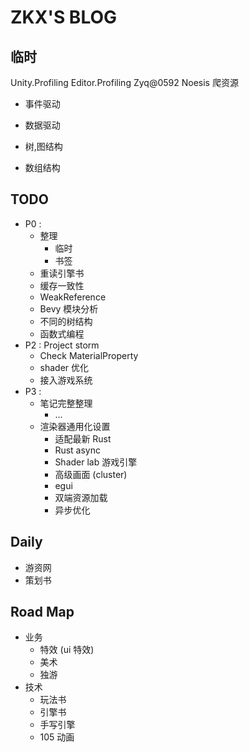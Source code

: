 # ZKX'S BLOG

## 临时
Unity.Profiling
Editor.Profiling
Zyq@0592
Noesis 爬资源

- 事件驱动
- 数据驱动

- 树,图结构
- 数组结构

## TODO
- P0 : 
	- 整理
		- 临时
		- 书签
	- 重读引擎书
	- 缓存一致性
	- WeakReference
	- Bevy 模块分析
	- 不同的树结构
	- 函数式编程
- P2 : Project storm
	- Check MaterialProperty
	- shader 优化
	- 接入游戏系统
- P3 : 
	- 笔记完整整理
		- ...
	- 渲染器通用化设置 
		- 适配最新 Rust
		- Rust async
		- Shader lab 游戏引擎
		- 高级画面 (cluster)
		- egui
		- 双端资源加载
		- 异步优化
## Daily

- 游资网
- 策划书

## Road Map
- 业务
	- 特效 (ui 特效)
	- 美术
	- 独游
- 技术
	- 玩法书
	- 引擎书
	- 手写引擎
	- 105 动画